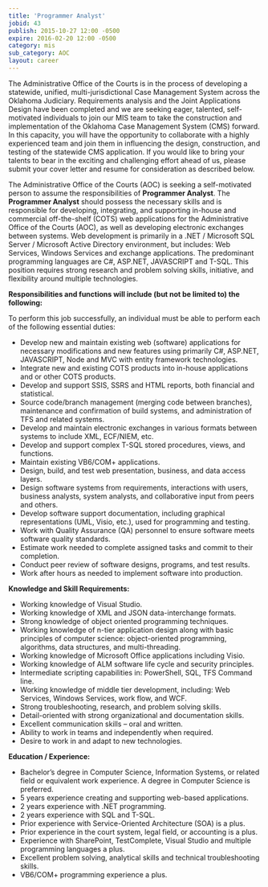 ```yaml
---
title: 'Programmer Analyst'
jobid: 43
publish: 2015-10-27 12:00 -0500
expire: 2016-02-20 12:00 -0500
category: mis
sub_category: AOC
layout: career
---
```

<p>The Administrative Office of the Courts is in the process of developing a statewide, unified, multi-jurisdictional Case Management System across the Oklahoma Judiciary.  Requirements analysis and the Joint Applications Design have been completed and we are seeking eager, talented, self-motivated individuals to join our MIS team to take the construction and implementation of the Oklahoma Case Management System (CMS) forward.  In this capacity, you will have the opportunity to collaborate with a highly experienced team and join them in influencing the design, construction, and testing of the statewide CMS application.  If you would like to bring your talents to bear in the exciting and challenging effort ahead of us, please submit your cover letter and resume for consideration as described below.</p>
<p>The Administrative Office of the Courts (AOC) is seeking a self-motivated person to assume the responsibilities of <strong>Programmer Analyst</strong>. The <strong>Programmer Analyst</strong> should possess the necessary skills and is responsible for developing, integrating, and supporting in-house and commercial off-the-shelf (COTS) web applications for the Administrative Office of the Courts (AOC), as well as developing electronic exchanges between systems. Web development is primarily in a .NET / Microsoft SQL Server / Microsoft Active Directory environment, but includes: Web Services, Windows Services and exchange applications. The predominant programming languages are C#, ASP.NET, JAVASCRIPT and T-SQL. This position requires strong research and problem solving skills, initiative, and flexibility around multiple technologies.</p>
<p><strong>Responsibilities and functions will include (but not be limited to) the following:</strong></p>
<p>To perform this job successfully, an individual must be able to perform each of the following essential duties:</p>
<ul>
<li>Develop new and maintain existing web (software) applications for necessary modifications and new features using primarily C#, ASP.NET, JAVASCRIPT, Node and MVC with entity framework technologies.</li>
<li>Integrate new and existing COTS products into in-house applications and or other COTS products.</li>
<li>Develop and support SSIS, SSRS and HTML reports, both financial and statistical.</li>
<li>Source code/branch management (merging code between branches), maintenance and confirmation of build systems, and administration of TFS and related systems.</li>
<li>Develop and maintain electronic exchanges in various formats between systems to include XML, ECF/NIEM, etc.</li>
<li>Develop and support complex T-SQL stored procedures, views, and functions.</li>
<li>Maintain existing VB6/COM+ applications.</li>
<li>Design, build, and test web presentation, business, and data access layers.</li>
<li>Design software systems from requirements, interactions with users, business analysts, system analysts, and collaborative input from peers and others.</li>
<li>Develop software support documentation, including graphical representations (UML, Visio, etc.), used for programming and testing.</li>
<li>Work with Quality Assurance (QA) personnel to ensure software meets software quality standards.</li>
<li>Estimate work needed to complete assigned tasks and commit to their completion.</li>
<li>Conduct peer review of software designs, programs, and test results.</li>
<li>Work after hours as needed to implement software into production.</li>
</ul>
<p><strong>Knowledge and Skill Requirements:</strong></p>
<ul>
<li>Working knowledge of Visual Studio.</li>
<li>Working knowledge of XML and JSON data-interchange formats.</li>
<li>Strong knowledge of object oriented programming techniques.</li>
<li>Working knowledge of n-tier application design along with basic principles of computer science: object-oriented programming, algorithms, data structures, and multi-threading.</li>
<li>Working knowledge of Microsoft Office applications including Visio.</li>
<li>Working knowledge of ALM software life cycle and security principles.</li>
<li>Intermediate scripting capabilities in: PowerShell, SQL, TFS Command line.</li>
<li>Working knowledge of middle tier development, including:  Web Services, Windows Services, work flow, and WCF.</li>
<li>Strong troubleshooting, research, and problem solving skills.</li>
<li>Detail-oriented with strong organizational and documentation skills.</li>
<li>Excellent communication skills – oral and written.</li>
<li>Ability to work in teams and independently when required.</li>
<li>Desire to work in and adapt to new technologies.</li>
</ul>
<p><strong>Education / Experience:</strong></p>
<ul>
<li>Bachelor’s degree in Computer Science, Information Systems, or related field or equivalent work experience.  A degree in Computer Science is preferred.</li>
<li>5 years experience creating and supporting web-based applications.</li>
<li>2 years experience with .NET programming.</li>
<li>2 years experience with SQL and T-SQL.</li>
<li>Prior experience with Service-Oriented Architecture (SOA) is a plus.</li>
<li>Prior experience in the court system, legal field, or accounting is a plus.</li>
<li>Experience with SharePoint, TestComplete, Visual Studio and multiple programming languages a plus.</li>
<li>Excellent problem solving, analytical skills and technical troubleshooting skills.</li>
<li>VB6/COM+ programming experience a plus.</li></ul>